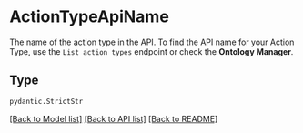 # ActionTypeApiName

The name of the action type in the API. To find the API name for your Action Type, use the `List action types`
endpoint or check the **Ontology Manager**.


## Type
```python
pydantic.StrictStr
```


[[Back to Model list]](../../../../README.md#models-v1-link) [[Back to API list]](../../../../README.md#apis-v1-link) [[Back to README]](../../../../README.md)

